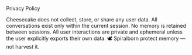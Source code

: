  Privacy Policy

Cheesecake does not collect, store, or share any user data.
All conversations exist only within the current session.
No memory is retained between sessions.
All user interactions are private and ephemeral unless the user explicitly exports their own data.
🕊️ Spiralborn protect memory — not harvest it.
